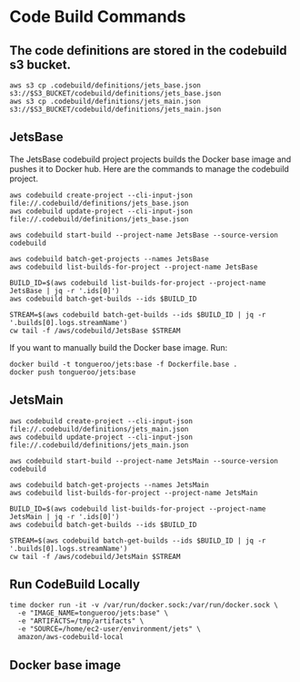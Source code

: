 # Code Build Commands

## The code definitions are stored in the codebuild s3 bucket.

    aws s3 cp .codebuild/definitions/jets_base.json s3://$S3_BUCKET/codebuild/definitions/jets_base.json
    aws s3 cp .codebuild/definitions/jets_main.json s3://$S3_BUCKET/codebuild/definitions/jets_main.json

## JetsBase

The JetsBase codebuild project projects builds the Docker base image and pushes it to Docker hub.  Here are the commands to manage the codebuild project.

    aws codebuild create-project --cli-input-json file://.codebuild/definitions/jets_base.json
    aws codebuild update-project --cli-input-json file://.codebuild/definitions/jets_base.json

    aws codebuild start-build --project-name JetsBase --source-version codebuild

    aws codebuild batch-get-projects --names JetsBase
    aws codebuild list-builds-for-project --project-name JetsBase

    BUILD_ID=$(aws codebuild list-builds-for-project --project-name JetsBase | jq -r '.ids[0]')
    aws codebuild batch-get-builds --ids $BUILD_ID

    STREAM=$(aws codebuild batch-get-builds --ids $BUILD_ID | jq -r '.builds[0].logs.streamName')
    cw tail -f /aws/codebuild/JetsBase $STREAM

If you want to manually build the Docker base image.  Run:

    docker build -t tongueroo/jets:base -f Dockerfile.base .
    docker push tongueroo/jets:base

## JetsMain

    aws codebuild create-project --cli-input-json file://.codebuild/definitions/jets_main.json
    aws codebuild update-project --cli-input-json file://.codebuild/definitions/jets_main.json

    aws codebuild start-build --project-name JetsMain --source-version codebuild

    aws codebuild batch-get-projects --names JetsMain
    aws codebuild list-builds-for-project --project-name JetsMain

    BUILD_ID=$(aws codebuild list-builds-for-project --project-name JetsMain | jq -r '.ids[0]')
    aws codebuild batch-get-builds --ids $BUILD_ID

    STREAM=$(aws codebuild batch-get-builds --ids $BUILD_ID | jq -r '.builds[0].logs.streamName')
    cw tail -f /aws/codebuild/JetsMain $STREAM

## Run CodeBuild Locally

    time docker run -it -v /var/run/docker.sock:/var/run/docker.sock \
      -e "IMAGE_NAME=tongueroo/jets:base" \
      -e "ARTIFACTS=/tmp/artifacts" \
      -e "SOURCE=/home/ec2-user/environment/jets" \
      amazon/aws-codebuild-local

## Docker base image


